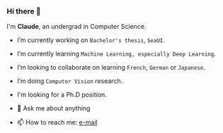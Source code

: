 ### Hi there 👋

I'm **Claude**, an undergrad in Computer Science.
- I’m currently working on `Bachelor's thesis`, `SeaUI`.
- I’m currently learning `Machine Learning, especially Deep Learning`.
- I’m looking to collaborate on learning `French`, `German` or `Japanese`.
- I’m doing `Computer Vision` research.
- I'm looking for a Ph.D position.

- 💬 Ask me about anything
- 📫 How to reach me: [e-mail](claude.by.cloud@gmail.com)
